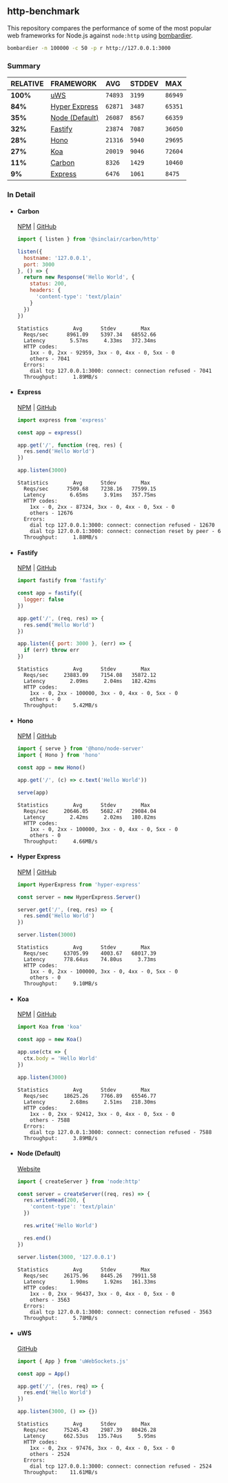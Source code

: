## http-benchmark

This repository compares the performance of some of the most popular web frameworks for Node.js against `node:http` using [bombardier](https://github.com/codesenberg/bombardier).

```bash
bombardier -n 100000 -c 50 -p r http://127.0.0.1:3000
```

### Summary

| RELATIVE | FRAMEWORK | AVG | STDDEV | MAX |
| :--- | :--- | :--- | :--- | :--- |
| **100%** | [uWS](#uws) | `74893` | `3199` | `86949` |
| **84%** | [Hyper Express](#hyper-express) | `62871` | `3487` | `65351` |
| **35%** | [Node (Default)](#node-default) | `26087` | `8567` | `66359` |
| **32%** | [Fastify](#fastify) | `23874` | `7087` | `36050` |
| **28%** | [Hono](#hono) | `21316` | `5940` | `29695` |
| **27%** | [Koa](#koa) | `20019` | `9046` | `72604` |
| **11%** | [Carbon](#carbon) | `8326` | `1429` | `10460` |
| **9%** | [Express](#express) | `6476` | `1061` | `8475` |


### In Detail

- #### Carbon
  [NPM](https://npmjs.com/@sinclair/carbon) | [GitHub](https://github.com/sinclairzx81/carbon)
  ```js
  import { listen } from '@sinclair/carbon/http'

  listen({
    hostname: '127.0.0.1',
    port: 3000
  }, () => {
    return new Response('Hello World', {
      status: 200,
      headers: {
        'content-type': 'text/plain'
      }
    })
  })
  ```

  ```
  Statistics        Avg      Stdev        Max
    Reqs/sec      8961.09    5397.34   68552.66
    Latency        5.57ms     4.33ms   372.34ms
    HTTP codes:
      1xx - 0, 2xx - 92959, 3xx - 0, 4xx - 0, 5xx - 0
      others - 7041
    Errors:
      dial tcp 127.0.0.1:3000: connect: connection refused - 7041
    Throughput:     1.89MB/s
  ```

- #### Express
  [NPM](https://npmjs.com/express) | [GitHub](https://github.com/expressjs/express)
  ```js
  import express from 'express'

  const app = express()

  app.get('/', function (req, res) {
    res.send('Hello World')
  })

  app.listen(3000)
  ```

  ```
  Statistics        Avg      Stdev        Max
    Reqs/sec      7509.68    7238.16   77599.15
    Latency        6.65ms     3.91ms   357.75ms
    HTTP codes:
      1xx - 0, 2xx - 87324, 3xx - 0, 4xx - 0, 5xx - 0
      others - 12676
    Errors:
      dial tcp 127.0.0.1:3000: connect: connection refused - 12670
      dial tcp 127.0.0.1:3000: connect: connection reset by peer - 6
    Throughput:     1.88MB/s
  ```

- #### Fastify
  [NPM](https://npmjs.com/fastify) | [GitHub](https://github.com/fastify/fastify)
  ```js
  import fastify from 'fastify'

  const app = fastify({
    logger: false
  })

  app.get('/', (req, res) => {
    res.send('Hello World')
  })

  app.listen({ port: 3000 }, (err) => {
    if (err) throw err
  })
  ```

  ```
  Statistics        Avg      Stdev        Max
    Reqs/sec     23883.09    7154.08   35872.12
    Latency        2.09ms     2.04ms   182.42ms
    HTTP codes:
      1xx - 0, 2xx - 100000, 3xx - 0, 4xx - 0, 5xx - 0
      others - 0
    Throughput:     5.42MB/s
  ```

- #### Hono
  [NPM](https://npmjs.com/hono) | [GitHub](https://github.com/honojs/hono)
  ```js
  import { serve } from '@hono/node-server'
  import { Hono } from 'hono'

  const app = new Hono()

  app.get('/', (c) => c.text('Hello World'))

  serve(app)
  ```

  ```
  Statistics        Avg      Stdev        Max
    Reqs/sec     20646.05    5682.47   29084.04
    Latency        2.42ms     2.02ms   180.82ms
    HTTP codes:
      1xx - 0, 2xx - 100000, 3xx - 0, 4xx - 0, 5xx - 0
      others - 0
    Throughput:     4.66MB/s
  ```

- #### Hyper Express
  [NPM](https://npmjs.com/hyper-express) | [GitHub](https://github.com/kartikk221/hyper-express)
  ```js
  import HyperExpress from 'hyper-express'

  const server = new HyperExpress.Server()

  server.get('/', (req, res) => {
    res.send('Hello World')
  })

  server.listen(3000)
  ```

  ```
  Statistics        Avg      Stdev        Max
    Reqs/sec     63705.99    4003.67   68017.39
    Latency      778.64us    74.80us     3.73ms
    HTTP codes:
      1xx - 0, 2xx - 100000, 3xx - 0, 4xx - 0, 5xx - 0
      others - 0
    Throughput:     9.10MB/s
  ```

- #### Koa
  [NPM](https://npmjs.com/koa) | [GitHub](https://github.com/koajs/koa)
  ```js
  import Koa from 'koa'

  const app = new Koa()

  app.use(ctx => {
    ctx.body = 'Hello World'
  })

  app.listen(3000)
  ```

  ```
  Statistics        Avg      Stdev        Max
    Reqs/sec     18625.26    7766.89   65546.77
    Latency        2.68ms     2.51ms   218.30ms
    HTTP codes:
      1xx - 0, 2xx - 92412, 3xx - 0, 4xx - 0, 5xx - 0
      others - 7588
    Errors:
      dial tcp 127.0.0.1:3000: connect: connection refused - 7588
    Throughput:     3.89MB/s
  ```

- #### Node (Default)
  [Website](https://nodejs.org/api/http.html)
  ```js
  import { createServer } from 'node:http'

  const server = createServer((req, res) => {
    res.writeHead(200, {
      'content-type': 'text/plain'
    })

    res.write('Hello World')

    res.end()
  })

  server.listen(3000, '127.0.0.1')
  ```

  ```
  Statistics        Avg      Stdev        Max
    Reqs/sec     26175.96    8445.26   79911.58
    Latency        1.90ms     1.92ms   161.33ms
    HTTP codes:
      1xx - 0, 2xx - 96437, 3xx - 0, 4xx - 0, 5xx - 0
      others - 3563
    Errors:
      dial tcp 127.0.0.1:3000: connect: connection refused - 3563
    Throughput:     5.78MB/s
  ```

- #### uWS
  [GitHub](https://github.com/uNetworking/uWebSockets.js)
  ```js
  import { App } from 'uWebSockets.js'

  const app = App()

  app.get('/', (res, req) => {
    res.end('Hello World')
  })

  app.listen(3000, () => {})
  ```

  ```
  Statistics        Avg      Stdev        Max
    Reqs/sec     75245.43    2987.39   80426.28
    Latency      662.53us   135.74us     5.95ms
    HTTP codes:
      1xx - 0, 2xx - 97476, 3xx - 0, 4xx - 0, 5xx - 0
      others - 2524
    Errors:
      dial tcp 127.0.0.1:3000: connect: connection refused - 2524
    Throughput:    11.61MB/s
  ```


